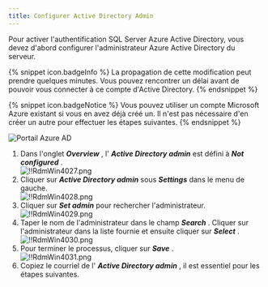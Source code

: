```yaml
---
title: Configurer Active Directory Admin
---
```

Pour activer l&apos;authentification SQL Server Azure Active Directory, vous devez d&apos;abord configurer l&apos;administrateur Azure Active Directory du serveur. 

{% snippet icon.badgeInfo %} 
La propagation de cette modification peut prendre quelques minutes. Vous pouvez rencontrer un délai avant de pouvoir vous connecter à ce compte d&apos;Active Directory. 
{% endsnippet %}
 
{% snippet icon.badgeNotice %} 
Vous pouvez utiliser un compte Microsoft Azure existant si vous en avez déjà créé un. Il n&apos;est pas nécessaire d&apos;en créer un autre pour effectuer les étapes suivantes. 
{% endsnippet %}
 
![Portail Azure AD](/img/fr/rdm/windows/clip11581.png) 

1. Dans l&apos;onglet ***Overview*** , l&apos; ***Active Directory admin*** est défini à ***Not configured*** .  
![!!RdmWin4027.png](/img/fr/rdm/windows/RdmWin4027.png) 
1. Cliquer sur ***Active Directory admin*** sous ***Settings*** dans le menu de gauche.  
![!!RdmWin4028.png](/img/fr/rdm/windows/RdmWin4028.png) 
1. Cliquer sur ***Set admin*** pour rechercher l&apos;administrateur.  
![!!RdmWin4029.png](/img/fr/rdm/windows/RdmWin4029.png) 
1. Taper le nom de l&apos;administrateur dans le champ ***Search*** . Cliquer sur l&apos;administrateur dans la liste fournie et ensuite cliquer sur ***Select*** .  
![!!RdmWin4030.png](/img/fr/rdm/windows/RdmWin4030.png) 
1. Pour terminer le processus, cliquer sur ***Save*** .  
![!!RdmWin4031.png](/img/fr/rdm/windows/RdmWin4031.png) 
1. Copiez le courriel de l&apos; ***Active Directory admin*** , il est essentiel pour les étapes suivantes. 
